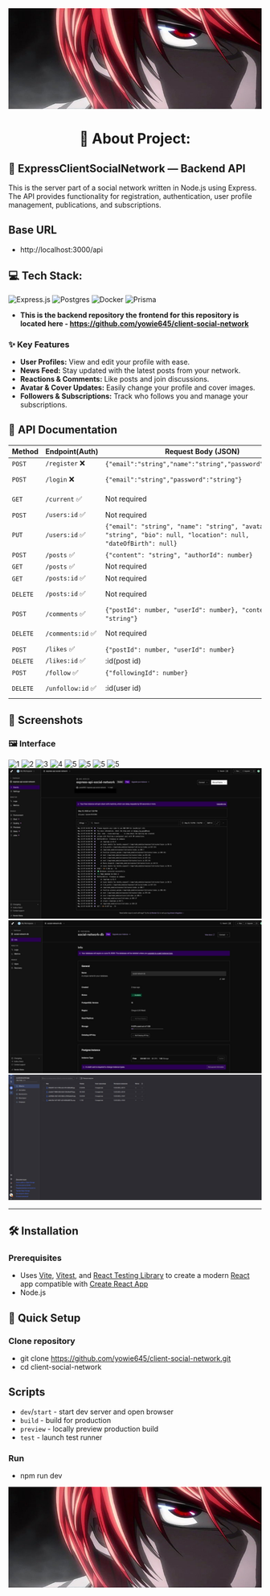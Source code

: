 <img src="screenshots/prev.jpg" width="100%" height="200px" alt="Preview">

<h1 align="center">💫 About Project:</h1>

## 🧸 ExpressClientSocialNetwork — Backend API

This is the server part of a social network written in Node.js using Express. The API provides functionality for registration, authentication, user profile management, publications, and subscriptions.

## Base URL

- http://localhost:3000/api

## 💻 Tech Stack:

![Express.js](https://img.shields.io/badge/express.js-%23404d59.svg?style=for-the-badge&logo=express&logoColor=%2361DAFB) ![Postgres](https://img.shields.io/badge/postgres-%23316192.svg?style=for-the-badge&logo=postgresql&logoColor=white) ![Docker](https://img.shields.io/badge/docker-%230db7ed.svg?style=for-the-badge&logo=docker&logoColor=white) ![Prisma](https://img.shields.io/badge/Prisma-3982CE?style=for-the-badge&logo=Prisma&logoColor=white)

- **This is the backend repository the frontend for this repository is located here - https://github.com/yowie645/client-social-network**

### ✨ Key Features

- **User Profiles:** View and edit your profile with ease.
- **News Feed:** Stay updated with the latest posts from your network.
- **Reactions & Comments:** Like posts and join discussions.
- **Avatar & Cover Updates:** Easily change your profile and cover images.
- **Followers & Subscriptions:** Track who follows you and manage your subscriptions.

## 📄 API Documentation

| Method   | Endpoint(Auth)    | Request Body (JSON)                                                                                                | Description         |
| -------- | ----------------- | ------------------------------------------------------------------------------------------------------------------ | ------------------- |
| `POST`   | `/register` ❌    | `{"email":"string","name":"string","password":"string"}`                                                           | Create user         |
| `POST`   | `/login` ❌       | `{"email":"string","password":"string"}`                                                                           | Authentication user |
| `GET`    | `/current` ✅     | Not required                                                                                                       | Data current user   |
| `POST`   | `/users:id` ✅    | Not required                                                                                                       | Data User           |
| `PUT`    | `/users:id` ✅    | `{"email": "string", "name": "string", "avatarUrl": "string", "bio": null, "location": null, "dateOfBirth": null}` | Put data User       |
| `POST`   | `/posts` ✅       | `{"content": "string", "authorId": number}`                                                                        | Create posts        |
| `GET`    | `/posts` ✅       | Not required                                                                                                       | Get post            |
| `GET`    | `/posts:id` ✅    | Not required                                                                                                       | Get post by id      |
| `DELETE` | `/posts:id` ✅    | Not required                                                                                                       | Delete post by id   |
| `POST`   | `/comments` ✅    | `{"postId": number, "userId": number}, "content": "string"}`                                                       | Create comment      |
| `DELETE` | `/comments:id` ✅ | Not required                                                                                                       | Delete comment      |
| `POST`   | `/likes` ✅       | `{"postId": number, "userId": number}`                                                                             | Create like         |
| `DELETE` | `/likes:id` ✅    | :id(post id)                                                                                                       | Delete like         |
| `POST`   | `/follow` ✅      | `{"followingId": number}`                                                                                          | Follow on user      |
| `DELETE` | `/unfollow:id` ✅ | :id(user id)                                                                                                       | Unfollow on user    |

## 📸 Screenshots

### 🖼️ Interface

![1](screenshots/11.jpg)
![2](screenshots/10.jpg)
![3](screenshots/9.jpg)
![4](screenshots/8.jpg)
![5](screenshots/7.jpg)
![5](screenshots/6.jpg)
![5](screenshots/5.jpg)
![5](screenshots/4.jpg)
![5](screenshots/3.jpg)
![5](screenshots/2.jpg)
![5](screenshots/1.jpg)

---

## 🛠️ Installation

### Prerequisites

- Uses [Vite](https://vitejs.dev/), [Vitest](https://vitest.dev/), and [React Testing Library](https://github.com/testing-library/react-testing-library) to create a modern [React](https://react.dev/) app compatible with [Create React App](https://create-react-app.dev/)
- Node.js

## 🪭 Quick Setup

### Clone repository

- git clone https://github.com/yowie645/client-social-network.git
- cd client-social-network

## Scripts

- `dev`/`start` - start dev server and open browser
- `build` - build for production
- `preview` - locally preview production build
- `test` - launch test runner

### Run

- npm run dev

<img src="screenshots/prev.jpg" width="100%" height="200px" alt="Preview">
